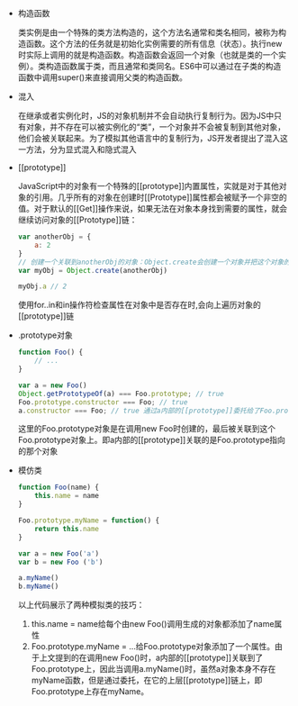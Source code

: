    
- 构造函数
    
    类实例是由一个特殊的类方法构造的，这个方法名通常和类名相同，被称为构造函数。这个方法的任务就是初始化实例需要的所有信息（状态）。执行new时实际上调用的就是构造函数。构造函数会返回一个对象（也就是类的一个实例）。类构造函数属于类，而且通常和类同名。ES6中可以通过在子类的构造函数中调用super()来直接调用父类的构造函数。
	
- 混入
	
	在继承或者实例化时，JS的对象机制并不会自动执行复制行为。因为JS中只有对象，并不存在可以被实例化的“类”，一个对象并不会被复制到其他对象，他们会被关联起来。为了模拟其他语言中的复制行为，JS开发者提出了混入这一方法，分为显式混入和隐式混入

- [[prototype]]
	
	JavaScript中的对象有一个特殊的[[prototype]]内置属性，实就是对于其他对象的引用。几乎所有的对象在创建时[[Prototype]]属性都会被赋予一个非空的值。对于默认的[[Get]]操作来说，如果无法在对象本身找到需要的属性，就会继续访问对象的[[Prototype]]链：
	```javascript
	var anotherObj = {
		a: 2
	}
	// 创建一个关联到anotherObj的对象：Object.create会创建一个对象并把这个对象的[[prototype]]关联到指定的对象
	var myObj = Object.create(anotherObj)
	
	myObj.a // 2
	```
	使用for..in和in操作符检查属性在对象中是否存在时,会向上遍历对象的[[prototype]]链
	
- .prototype对象
	```javascript
	function Foo() {
		// ...
	}
	
	var a = new Foo()
	Object.getPrototypeOf(a) === Foo.prototype; // true
	Foo.prototype.constructor === Foo; // true
	a.constructor === Foo; // true 通过a内部的[[prototype]]委托给了Foo.prototype
	```
	这里的Foo.prototype对象是在调用new Foo时创建的，最后被关联到这个Foo.prototype对象上。即a内部的[[prototype]]关联的是Foo.prototype指向的那个对象
	
- 模仿类
	```javascript
	function Foo(name) {
		this.name = name
	}
	
	Foo.prototype.myName = function() {
		return this.name
	}
	
	var a = new Foo('a')
	var b = new Foo ('b')
	
	a.myName()
	b.myName()
	```
	以上代码展示了两种模拟类的技巧：
	1. this.name = name给每个由new Foo()调用生成的对象都添加了name属性
	2. Foo.prototype.myName = ...给Foo.prototype对象添加了一个属性。由于上文提到的在调用new Foo()时，a内部的[[prototype]]关联到了Foo.prototype上，因此当调用a.myName()时，虽然a对象本身不存在myName函数，但是通过委托，在它的上层[[prototype]]链上，即Foo.prototype上存在myName。